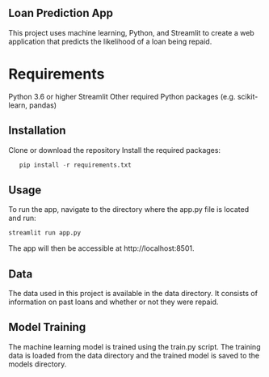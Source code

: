 ## Loan Prediction App
This project uses machine learning, Python, and Streamlit to create a web application that predicts the likelihood of a loan being repaid.

# Requirements
Python 3.6 or higher
Streamlit
Other required Python packages (e.g. scikit-learn, pandas)
## Installation
Clone or download the repository
Install the required packages:

```python
   pip install -r requirements.txt
   ```

## Usage
To run the app, navigate to the directory where the app.py file is located and run:

```python
streamlit run app.py
```

The app will then be accessible at http://localhost:8501.

## Data
The data used in this project is available in the data directory. It consists of information on past loans and whether or not they were repaid.

## Model Training
The machine learning model is trained using the train.py script. The training data is loaded from the data directory and the trained model is saved to the models directory.
